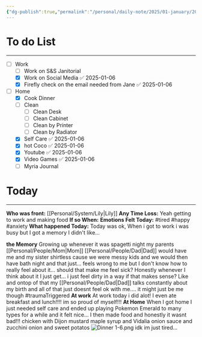 ```yaml
---
{"dg-publish":true,"permalink":"/personal/daily-note/2025/01-january/2025-01-06/","tags":["anxiety","tired","frontstuck","host","daily","20-25"]}
---
```


# To do List
---
- [ ] Work
	- [ ] Work on S&S Janitorial 
	- [x] Work on Social Media ✅ 2025-01-06
	- [x] Firefly check on the email needed from Jane ✅ 2025-01-06
- [ ] Home
	- [x] Cook Dinner
	- [ ] Clean
		- [ ] Clean Desk
		- [ ] Clean Cabinet
		- [ ] Clean by Printer 
		- [ ] Clean by Radiator
	- [x] Self Care ✅ 2025-01-06
	- [x] hot Coco ✅ 2025-01-06
	- [x] Youtube ✅ 2025-01-06
	- [x] Video Games ✅ 2025-01-06
	- [ ] Myria Journal
# Today
---
**Who was front:** [[Personal/System/Lily\|Lily]]
**Any Time Loss:** Yeah getting to work and making food
	**If so When:**
**Emotions Felt Today:** #tired #happy  #anxiety 
**What happened Today:** Today was ok, When i got to work i was busy but I got a memory I didn't like...

**the Memory**
	Growing up whenever it was spagetti night my parents [[Personal/People/Mom\|Mom]] [[Personal/People/Dad\|Dad]] would have me and my sister shirtless cause we were messy kids and we would then have bath night and that just... feels wrong to me but I don't know how to really feel about it... should that make me feel sick? Honestly whenever I think about it I just get...  i just feel dirty in a way  if that makes sense? Like and ontop of that my [[Personal/People/Dad\|Dad]] talks constantly about my birth and all of that just doesnt feel ok with me.... it might just be me though #traumaTriggered 
**At work**
	At work today i did alot! I even ate breakfast and lunch!!!! im so proud of myself!!!
**At Home**
	When I got home I just needed self care and ended up playing Pokemon Emerald to many types for a while and it felt nice...
	I then made food and honestly it wasnt bad!!!
	chicken with Dijon mustard maple syrup and Vidalia onion sauce and zucchini onion and sweet potatos
	![Dinner 1-6.png](/img/user/Personal/Images/Dinner%201-6.png)
idk im just tired...